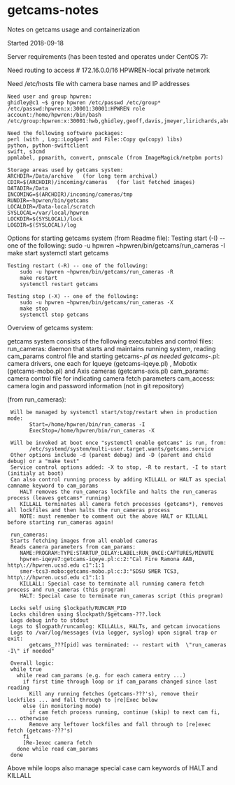 # getcams-notes
Notes on getcams usage and containerization

Started 2018-09-18

Server requirements (has been tested and operates under CentOS 7):

Need routing to access # 172.16.0.0/16         HPWREN-local private network

Need /etc/hosts file with camera base names  and IP addresses

    Need user and group hpwren:
	ghidley@c1 ~$ grep hpwren /etc/passwd /etc/group*
	/etc/passwd:hpwren:x:30001:30001:HPWREN role account:/home/hpwren:/bin/bash
	/etc/group:hpwren:x:30001:hwb,ghidley,geoff,davis,jmeyer,lirichards,abrust

    Need the following software packages:
	perl (with , Log::Log4perl and File::Copy qw(copy) libs)
	python, python-swiftclient
	swift, s3cmd
	ppmlabel, ppmarith, convert, pnmscale (from ImageMagick/netpbm ports)

    Storage areas used by getcams system:
	ARCHDIR=/Data/archive   (for long term archival)
	CDIR=$(ARCHDIR)/incoming/cameras   (for last fetched images)
	DATADIR=/Data
	INCOMING=$(ARCHDIR)/incoming/cameras/tmp
	RUNDIR=~hpwren/bin/getcams
	LOCALDIR=/Data-local/scratch
	SYSLOCAL=/var/local/hpwren
	LOCKDIR=$(SYSLOCAL)/lock
	LOGDIR=$(SYSLOCAL)/log

Options for starting getcams system (from Readme file):
	Testing start (-I) -- one of the following:
	    sudo -u hpwren ~hpwren/bin/getcams/run_cameras -I
	    make start
	    systemctl start getcams
	
	Testing restart (-R) -- one of the following:
	    sudo -u hpwren ~hpwren/bin/getcams/run_cameras -R
	    make restart
	    systemctl restart getcams
	
	Testing stop (-X) -- one of the following:
	    sudo -u hpwren ~hpwren/bin/getcams/run_cameras -X
	    make stop
	    systemctl stop getcams

Overview of getcams system:

getcams system consists of the following executables and control files:
	run_cameras: daemon that starts and maintains running system, reading cam_params control file and starting getcams-*.pl as needed
	getcams-*.pl: camera drivers, one each for Iqueye (getcams-iqeye.pl) , Mobotix (getcams-mobo.pl) and Axis cameras (getcams-axis.pl)
	cam_params: camera control file for indicating camera fetch parameters
	cam_access: camera login and password information (not in git repository)


(from run_cameras):
```
 Will be managed by systemctl start/stop/restart when in production mode:
       Start=/home/hpwren/bin/run_cameras -I
       ExecStop=/home/hpwren/bin/run_cameras -X

 Will be invoked at boot once "systemctl enable getcams" is run, from:
       /etc/systemd/system/multi-user.target.wants/getcams.service
 Other options include -d (parent debug) and -D (parent and child debug) or a "make test"
 Service control options added: -X to stop, -R to restart, -I to start (initialy at boot)
 Can also control running process by adding KILLALL or HALT as special camname keyword to cam_params
    HALT removes the run_cameras lockfile and halts the run_cameras process (leaves getcams* running)
    KILLALL terminates all camera fetch processes (getcams*), removes all lockfiles and then halts the run_cameras process
    NOTE: must remember to comment out the above HALT or KILLALL before starting run_cameras again!

 run_cameras:
 Starts fetching images from all enabled cameras
 Reads camera parameters from cam_params:
    NAME:PROGRAM:TYPE:STARTUP_DELAY:LABEL:RUN_ONCE:CAPTURES/MINUTE
    hpwren-iqeye7:getcams-iqeye.pl:c:2:"Cal Fire Ramona AAB, http\://hpwren.ucsd.edu c1":1:1
    smer-tcs3-mobo:getcams-mobo.pl:c:3:"SDSU SMER TCS3, http\://hpwren.ucsd.edu c1":1:1
    KILLALL: Special case to terminate all running camera fetch process and run_cameras (this program)
    HALT: Special case to terminate run_cameras script (this program)

 Locks self using $lockpath/RUNCAM_PID
 Locks children using $lockpath/$getcams-???.lock
 Logs debug info to stdout
 Logs to $logpath/runcamlog: KILLALLs, HALTs, and getcam invocations
 Logs to /var/log/messages (via logger, syslog) upon signal trap or exit:
       getcams_???[pid] was terminated: -- restart with  \"run_cameras -I\" if needed"

 Overall logic:
 while true
   while read cam_params (e.g. for each camera entry ...)
     if first time through loop or if cam_params changed since last reading
       Kill any running fetches (getcams-???'s), remove their lockfiles ... and fall through to [re]Exec below
     else (in monitoring mode)
       if cam fetch process running, continue (skip) to next cam fi, ... otherwise
       Remove any leftover lockfiles and fall through to [re]exec fetch (getcams-???'s)
     fi
     [Re-]exec camera fetch
   done while read cam_params
 done
```
 Above while loops also manage special case cam keywords of HALT and KILLALL



